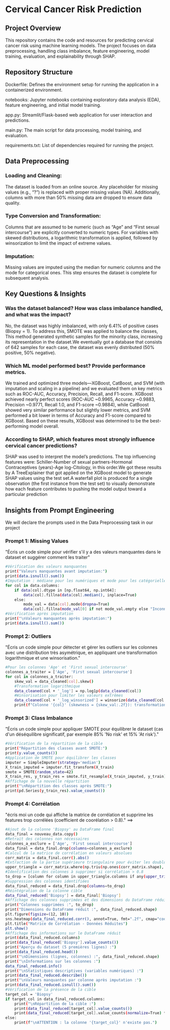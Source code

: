 # Cervical Cancer Risk Prediction

## Project Overview

This repository contains the code and resources for predicting cervical cancer risk using machine learning models. The project focuses on data preprocessing, handling class imbalance, feature engineering, model training, evaluation, and explainability through SHAP.

## Repository Structure

Dockerfile: Defines the environment setup for running the application in a containerized environment.

notebooks: Jupyter notebooks containing exploratory data analysis (EDA), feature engineering, and initial model training.

app.py: Streamlit/Flask-based web application for user interaction and predictions.

main.py: The main script for data processing, model training, and evaluation.

requirements.txt: List of dependencies required for running the project.

## Data Preprocessing

### Loading and Cleaning:
The dataset is loaded from an online source. Any placeholder for missing values (e.g., “?”) is replaced with proper missing values (NA). Additionally, columns with more than 50% missing data are dropped to ensure data quality.

### Type Conversion and Transformation:
Columns that are assumed to be numeric (such as “Age” and “First sexual intercourse”) are explicitly converted to numeric types. For variables with skewed distributions, a logarithmic transformation is applied, followed by winsorization to limit the impact of extreme values.

### Imputation:
Missing values are imputed using the median for numeric columns and the mode for categorical ones. This step ensures the dataset is complete for subsequent analysis.

## Key Questions & Insights

### Was the dataset balanced? How was class imbalance handled, and what was the impact?
No, the dataset was highly imbalanced, with only 6.41% of positive cases (Biopsy = 1). To address this, SMOTE was applied to balance the classes, This method generated synthetic samples for the minority class, increasing its representation in the dataset.We eventually got a database that consists of 642 samples for each case, the dataset was evenly distributed (50% positive, 50% negative).

### Which ML model performed best? Provide performance metrics.
We trained and optimized three models—XGBoost, CatBoost, and SVM (with imputation and scaling in a pipeline) and we evaluated them on key metrics such as ROC-AUC, Accuracy, Precision, Recall, and F1-score. XGBoost achieved nearly perfect scores (ROC-AUC ~0.9965, Accuracy ~0.9883, Precision ~0.9771, Recall 1.0, and F1-score ~0.9884), while CatBoost showed very similar performance but slightly lower metrics, and SVM performed a bit lower in terms of Accuracy and F1-score compared to XGBoost. Based on these results, XGBoost was determined to be the best-performing model overall.

### According to SHAP, which features most strongly influence cervical cancer predictions?
SHAP was used to interpret the model’s predictions. The top influencing features were:
Schiller-Number of sexual partners-Hormonal Contraceptives (years)-Age log-Citology, in this order.We got these results by A TreeExplainer that got applied on the XGBoost model to generate SHAP values using the test set.A waterfall plot is produced for a single observation (the first instance from the test set) to visually demonstrate how each feature contributes to pushing the model output toward a particular prediction

##  Insights from Prompt Engineering

We will declare the prompts used in the Data Preprocessing task in our project

### Prompt 1: Missing Values 
"Écris un code simple pour vérifier s'il y a des valeurs manquantes dans le dataset et suggérer comment les traiter"
```bash
#Vérification des valeurs manquantes
print("Valeurs manquantes avant imputation:")
print(data.isnull().sum())
#Imputation : médiane pour les numériques et mode pour les catégorielles
for col in data.columns:
    if data[col].dtype in [np.float64, np.int64]:
        data[col].fillna(data[col].median(), inplace=True)
    else:
        mode_val = data[col].mode(dropna=True)
        data[col].fillna(mode_val[0] if not mode_val.empty else "Inconnu", inplace=True)
#Vérification après imputation
print("\nValeurs manquantes après imputation:")
print(data.isnull().sum())
```
### Prompt 2: Outliers
"Écris un code simple pour détecter et gérer les outliers sur les colonnes avec une distribution très asymétrique, en appliquant une transformation logarithmique et une winsorisation."
```bash
#Pour les colonnes 'Age' et 'First sexual intercourse'
colonnes_a_traiter = ['Age', 'First sexual intercourse']
for col in colonnes_a_traiter:
    skew_val = data_cleaned[col].skew()
    #Transformation logarithmique
    data_cleaned[col + '_log'] = np.log1p(data_cleaned[col])
    #Winsorisation pour limiter les valeurs extrêmes
    data_cleaned[col + '_log_winsorized'] = winsorize(data_cleaned[col + '_log'], limits=(0.05, 0.05))
    print(f"Colonne '{col}' (skewness = {skew_val:.2f}): transformation log et winsorisation appliquées.")
```

### Prompt 3: Class Imbalance
"Écris un code simple pour appliquer SMOTE pour équilibrer le dataset (cas d'un déséquilibre significatif, par exemple 85% 'No risk' et 15% 'At risk')."
```bash
#Vérification de la répartition de la cible
print("Répartition des classes avant SMOTE:")
print(y.value_counts())
#Application de SMOTE pour équilibrer les classes
imputer = SimpleImputer(strategy='median')
X_train_imputed = imputer.fit_transform(X_train)
smote = SMOTE(random_state=42)
X_train_res, y_train_res = smote.fit_resample(X_train_imputed, y_train)
#Affichage de la nouvelle répartition
print("\nRépartition des classes après SMOTE:")
print(pd.Series(y_train_res).value_counts())
```
### Prompt 4: Corrélation
"écris moi un code qui affiche la matrice de corrélation et supprime les features trop corrélées (coefficient de coorélation > 0.8)."
==>
```bash
#Ajout de la colonne 'Biopsy' au DataFrame final
data_final = nouveau_data.copy()
#Retrait des colonnes non nécessaires
colonnes_a_exclure = ['Age', 'First sexual intercourse']
data_final = data_final.drop(columns=colonnes_a_exclure)
#Calcul de la matrice de corrélation en valeurs absolues
corr_matrix = data_final.corr().abs()
#Extraction de la partie supérieure triangulaire pour éviter les doublons
upper_triangle = corr_matrix.where(np.triu(np.ones(corr_matrix.shape), k=1).astype(bool))
#Identification des colonnes à supprimer si corrélation > 0.8
to_drop = [column for column in upper_triangle.columns if any(upper_triangle[column] > 0.8)]
#Suppression des colonnes identifiées
data_final_reduced = data_final.drop(columns=to_drop)
#Réintégration de la colonne cible
data_final_reduced['Biopsy'] = data_final['Biopsy']
#Affichage des colonnes supprimées et des dimensions du DataFrame réduit
print("Colonnes supprimées :", to_drop)
print("Dimensions du DataFrame réduit :", data_final_reduced.shape)
plt.figure(figsize=(12, 10))
sns.heatmap(data_final_reduced.corr(), annot=True, fmt=".2f", cmap="coolwarm")
plt.title("Matrice de Corrélation - Données Réduites")
plt.show()
#Affichage des informations sur le DataFrame réduit
print(data_final_reduced.columns)
print(data_final_reduced['Biopsy'].value_counts())
print("Aperçu du dataset (5 premières lignes) :")
print(data_final_reduced.head())
print("\nDimensions (lignes, colonnes) :", data_final_reduced.shape)
print("\nInformations sur les colonnes :")
data_final_reduced.info()
print("\nStatistiques descriptives (variables numériques) :")
print(data_final_reduced.describe())
print("\nValeurs manquantes par colonne après imputation :")
print(data_final_reduced.isnull().sum())
#Vérification de la présence de la cible
target_col = 'Biopsy'
if target_col in data_final_reduced.columns:
    print("\nRépartition de la cible :")
    print(data_final_reduced[target_col].value_counts())
    print(data_final_reduced[target_col].value_counts(normalize=True) * 100)
else:
    print(f"\nATTENTION : la colonne '{target_col}' n'existe pas.")

